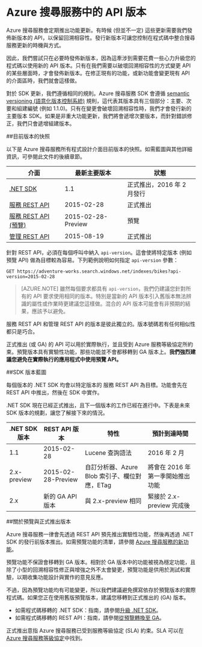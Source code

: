 <properties
   pageTitle="Azure 搜尋服務的 API 版本 | Microsoft Azure | 搜尋服務 API"
   description="Azure 搜尋服務 REST API 與 .NET SDK 中用戶端程式庫的版本原則。"
   services="search"
   documentationCenter=""
   authors="brjohnstmsft"
   manager="pablocas"
   editor=""/>

<tags
   ms.service="search"
   ms.devlang="dotnet"
   ms.workload="search"
   ms.topic="article"
   ms.tgt_pltfrm="na"
   ms.date="03/08/2016"
   ms.author="brjohnst"/>

# Azure 搜尋服務中的 API 版本

Azure 搜尋服務會定期推出功能更新。有時候 (但並不一定) 這些更新需要我們發佈新版本的 API，以保留回溯相容性。發行新版本可讓您控制在程式碼中整合搜尋服務更新的時機與方式。

因此，我們嘗試只在必要時發佈新版本，因為這牽涉到需要花費一些心力升級您的程式碼以使用新的 API 版本。只有在我們需要以破壞回溯相容性的方式變更 API 的某些層面時，才會發佈新版本。在修正現有的功能，或新功能會變更現有 API 的介面區時，我們就會這樣做。

對於 SDK 更新，我們遵循相同的規則。Azure 搜尋服務 SDK 會遵循 [semantic versioning (語意化版本控制系統)](http://semver.org/) 規則，這代表其版本具有三個部分：主要、次要和組建編號 (例如 1.1.0)。只有在變更會破壞回溯相容性時，我們才會發行新的主要版本 SDK。如果是非重大功能更新，我們將會遞增次要版本，而針對錯誤修正，我們只會遞增組建版本。

##目前版本的快照 

以下是 Azure 搜尋服務所有程式設計介面目前版本的快照。如需藍圖與其他詳細資訊，可參閱此文件的後續章節。

介面|最新主要版本|狀態
----------|-------------------------|------
[.NET SDK](https://msdn.microsoft.com/library/azure/dn951165.aspx)|1\.1|正式推出，2016 年 2 月發行
[服務 REST API](https://msdn.microsoft.com/library/azure/dn798935.aspx)|2015-02-28|正式推出
[服務 REST API (預覽)](search-api-2015-02-28-preview.md)|2015-02-28-Preview|預覽
[管理 REST API](https://msdn.microsoft.com/library/azure/dn832684.aspx)|2015-08-19|正式推出

針對 REST API，必須在每個呼叫中納入 `api-version`。這會使將特定版本 (例如預覽 API) 做為目標較為容易。下列範例說明如何指定 `api-version` 參數：

    GET https://adventure-works.search.windows.net/indexes/bikes?api-version=2015-02-28

> [AZURE.NOTE] 雖然每個要求都具有 `api-version`，我們仍建議您針對所有的 API 要求使用相同的版本。特別是當新的 API 版本引入舊版本無法辨識的屬性或作業時更建議您這樣做。混合的 API 版本可能會有非預期的結果，應該予以避免。
> 
服務 REST API 和管理 REST API 的版本是彼此獨立的。版本號碼若有任何相似性都只是巧合。

正式推出 (或 GA) 的 API 可以用於實際執行，並且受到 Azure 服務等級協定所約束。預覽版本具有實驗性功能，那些功能並不會都移轉到 GA 版本上。**我們強烈建議您避免在實際執行的應用程式中使用預覽 API。**

##SDK 版本藍圖

每個版本的 .NET SDK 均會以特定版本的 服務 REST API 為目標。功能會先在 REST API 中推出，然後在 SDK 中實作。

.NET SDK 現在已經正式推出，且下一個版本的工作已經在進行中。下表是未來 SDK 版本的規劃，讓您了解接下來的情況。

.NET SDK 版本|REST API 版本|特性|預計到達時間
----------------|----------------|--------|---
1\.1|2015-02-28|Lucene 查詢語法|2016 年 2 月
2\.x-preview|2015-02-28-Preview|自訂分析器、Azure Blob 索引子、欄位對應，ETag|將會在 2016 年第一季開始推出功能
2\.x|新的 GA API 版本|與 2.x-preview 相同|緊接於 2.x-preview 完成後

##關於預覽與正式推出版本

Azure 搜尋服務一律會先透過 REST API 預先推出實驗性功能，然後再透過 .NET SDK 的發行前版本推出。如需預覽功能的清單，請參閱 [Azure 搜尋服務的新功能](search-latest-updates.md)。

預覽功能不保證會移轉到 GA 版本。相對於 GA 版本中的功能被視為穩定功能，且除了小型的回溯相容性修正與增強之外不太會變更，預覽功能是供用於測試和實驗，以期收集功能設計與實作的意見反應。

不過，因為預覽功能均有可能變更，所以我們建議避免撰寫依存於預覽版本的實際程式碼。如果您正在使用舊版預覽版本，建議您移轉到正式推出的 (GA) 版本。

- 如需程式碼移轉的 .NET SDK：指南，請參閱[升級 .NET SDK](search-dotnet-sdk-migration.md)。
- 如需程式碼移轉的 REST API：指南，請參閱[從預覽轉換至 GA](search-transition-from-preview.md)。

正式推出意指 Azure 搜尋服務已受到服務等級協定 (SLA) 約束。SLA 可以在 [Azure 搜尋服務等級協定](https://azure.microsoft.com/support/legal/sla/search/v1_0/)中找到。

<!---HONumber=AcomDC_0309_2016-->